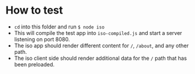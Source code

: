 # How to test

- `cd` into this folder and run `$ node iso`
- This will compile the test app into `iso-compiled.js` and start a server listening on port 8080.
- The iso app should render different content for `/`, `/about`, and any other path.
- The iso client side should render additional data for the `/` path that has been preloaded.
